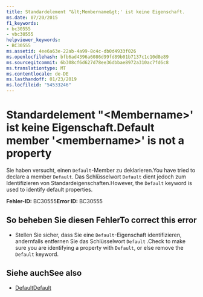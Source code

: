```yaml
---
title: Standardelement "&lt;Membername&gt;' ist keine Eigenschaft.
ms.date: 07/20/2015
f1_keywords:
- bc30555
- vbc30555
helpviewer_keywords:
- BC30555
ms.assetid: 4ee6a63e-22ab-4a99-8c4c-db0d4933f026
ms.openlocfilehash: bfb6ad4396a6086d99fd89b01b7137c1c10d8e89
ms.sourcegitcommit: 6b308cf6d627d78ee36dbbae8972a310ac7fd6c8
ms.translationtype: MT
ms.contentlocale: de-DE
ms.lasthandoff: 01/23/2019
ms.locfileid: "54533246"
---
```

# <a name="default-member-ltmembernamegt-is-not-a-property"></a><span data-ttu-id="20f8c-102">Standardelement "&lt;Membername&gt;' ist keine Eigenschaft.</span><span class="sxs-lookup"><span data-stu-id="20f8c-102">Default member '&lt;membername&gt;' is not a property</span></span>
<span data-ttu-id="20f8c-103">Sie haben versucht, einen `Default`-Member zu deklarieren.</span><span class="sxs-lookup"><span data-stu-id="20f8c-103">You have tried to declare a member `Default`.</span></span> <span data-ttu-id="20f8c-104">Das Schlüsselwort `Default` dient jedoch zum Identifizieren von Standardeigenschaften.</span><span class="sxs-lookup"><span data-stu-id="20f8c-104">However, the `Default` keyword is used to identify default properties.</span></span>  
  
 <span data-ttu-id="20f8c-105">**Fehler-ID:** BC30555</span><span class="sxs-lookup"><span data-stu-id="20f8c-105">**Error ID:** BC30555</span></span>  
  
## <a name="to-correct-this-error"></a><span data-ttu-id="20f8c-106">So beheben Sie diesen Fehler</span><span class="sxs-lookup"><span data-stu-id="20f8c-106">To correct this error</span></span>  
  
-   <span data-ttu-id="20f8c-107">Stellen Sie sicher, dass Sie eine `Default`-Eigenschaft identifizieren, andernfalls entfernen Sie das Schlüsselwort `Default` .</span><span class="sxs-lookup"><span data-stu-id="20f8c-107">Check to make sure you are identifying a property with `Default`, or else remove the `Default` keyword.</span></span>  
  
## <a name="see-also"></a><span data-ttu-id="20f8c-108">Siehe auch</span><span class="sxs-lookup"><span data-stu-id="20f8c-108">See also</span></span>
- [<span data-ttu-id="20f8c-109">Default</span><span class="sxs-lookup"><span data-stu-id="20f8c-109">Default</span></span>](../../visual-basic/language-reference/modifiers/default.md)
